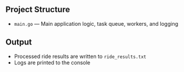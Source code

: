 ## Project Structure

- `main.go` — Main application logic, task queue, workers, and logging

## Output

- Processed ride results are written to `ride_results.txt`
- Logs are printed to the console

